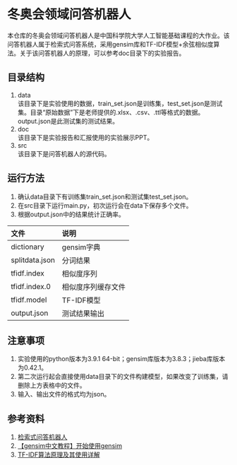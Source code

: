 # 冬奥会领域问答机器人
本仓库的冬奥会领域问答机器人是中国科学院大学人工智能基础课程的大作业。该问答机器人属于检索式问答系统，采用gensim库和TF-IDF模型+余弦相似度算法。关于该问答机器人的原理，可以参考doc目录下的实验报告。


## 目录结构
1. data  
该目录下是实验使用的数据，train_set.json是训练集，test_set.json是测试集。目录“原始数据”下是老师提供的.xlsx、.csv、.ttl等格式的数据。output.json是此测试集的测试结果。
2. doc  
该目录下是实验报告和汇报使用的实验展示PPT。
3. src  
该目录下是问答机器人的源代码。


## 运行方法
1. 确认data目录下有训练集train_set.json和测试集test_set.json。
2. 在src目录下运行main.py，初次运行会在data下保存多个文件。
3. 根据output.json中的结果统计正确率。

| 文件 | 说明 |
| :--- | :--- |
| dictionary | gensim字典 |
| splitdata.json | 分词结果 |
| tfidf.index | 相似度序列 |
| tfidf.index.0 | 相似度序列缓存文件 |
| tfidf.model | TF-IDF模型 |
| output.json | 测试结果输出 |


## 注意事项
1. 实验使用的python版本为3.9.1 64-bit；gensim库版本为3.8.3；jieba库版本为0.42.1。
2. 第二次运行起会直接使用data目录下的文件构建模型，如果改变了训练集，请删除上方表格中的文件。
3. 输入、输出文件的格式均为json。


## 参考资料
1. [检索式问答机器人](https://github.com/vba34520/Retrieval-Bot)
2. [【gensim中文教程】开始使用gensim](https://blog.csdn.net/duinodu/article/details/76618638)
3. [TF-IDF算法原理及其使用详解](https://zhuanlan.zhihu.com/p/94446764)
